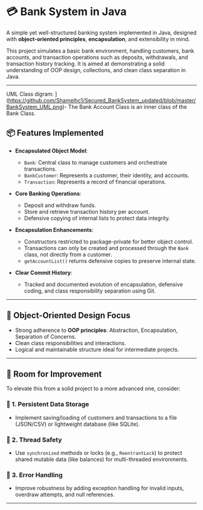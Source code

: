 # 💳 Bank System in Java

A simple yet well-structured banking system implemented in Java, designed with **object-oriented principles**, **encapsulation**, and extensibility in mind.

This project simulates a basic bank environment, handling customers, bank accounts, and transaction operations such as deposits, withdrawals, and transaction history tracking. It is aimed at demonstrating a solid understanding of OOP design, collections, and clean class separation in Java.

---

UML Class digram:
[](https://github.com/Shamelhc1/Secured_BankSystem_updated/blob/master/BankSystem_UML.png)
](https://github.com/Shamelhc1/Secured_BankSystem_updated/blob/master/BankSystem_UML.png)- The Bank Account Class is an inner class of the Bank Class.


## 📦 Features Implemented

- **Encapsulated Object Model**:
  - `Bank`: Central class to manage customers and orchestrate transactions.
  - `BankCustomer`: Represents a customer, their identity, and accounts.
  - `Transaction`: Represents a record of financial operations.

- **Core Banking Operations**:
  - Deposit and withdraw funds.
  - Store and retrieve transaction history per account.
  - Defensive copying of internal lists to protect data integrity.

- **Encapsulation Enhancements**:
  - Constructors restricted to package-private for better object control.
  - Transactions can only be created and processed through the `Bank` class, not directly from a customer.
  - `getAccountList()` returns defensive copies to preserve internal state.

- **Clear Commit History**:
  - Tracked and documented evolution of encapsulation, defensive coding, and class responsibility separation using Git.

---

## 🧠 Object-Oriented Design Focus

- Strong adherence to **OOP principles**: Abstraction, Encapsulation, Separation of Concerns.
- Clean class responsibilities and interactions.
- Logical and maintainable structure ideal for  intermediate projects.

---

## 🚧 Room for Improvement

To elevate this from a solid project to a more advanced one, consider:

### 💾 1. Persistent Data Storage
- Implement saving/loading of customers and transactions to a file (JSON/CSV) or lightweight database (like SQLite).

### 🔐 2. Thread Safety
- Use `synchronized` methods or locks (e.g., `ReentrantLock`) to protect shared mutable data (like balances) for multi-threaded environments.

### 🔁 3. Error Handling
- Improve robustness by adding exception handling for invalid inputs, overdraw attempts, and null references.

---
